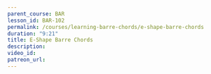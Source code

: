 ```yaml
---
parent_course: BAR
lesson_id: BAR-102
permalink: /courses/learning-barre-chords/e-shape-barre-chords
duration: "9:21"
title: E-Shape Barre Chords
description:
video_id:
patreon_url:
---
```


